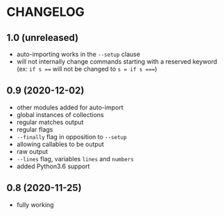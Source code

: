 # CHANGELOG

## 1.0 (unreleased)
- auto-importing works in the `--setup` clause
- will not internally change commands starting with a reserved keyword (ex: `if s ==` will not be changed to `s = if s ===`)

## 0.9 (2020-12-02)
- other modules added for auto-import
- global instances of collections
- regular matches output
- regular flags
- `--finally` flag in opposition to `--setup`
- allowing callables to be output
- raw output
- `--lines` flag, variables `lines` and `numbers`
- added Python3.6 support


## 0.8 (2020-11-25)
- fully working
